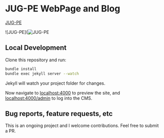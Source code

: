 # JUG-PE WebPage and Blog
[JUG-PE](www.jugpe.com.br)

![JUG-PE](![JUG-PE](https://octodex.github.com/images/yaktocat.png)


## Local Development

Clone this repository and run:

```bash
bundle install
bundle exec jekyll server --watch
```
Jekyll will watch your project folder for changes.

Now navigate to [localhost:4000](http://localhost:4000/) to preview the site, and
[localhost:4000/admin](http://localhost:4000/admin) to log into the CMS.

## Bug reports, feature requests, etc

This is an ongoing project and I welcome contributions. Feel free to submit a PR.
